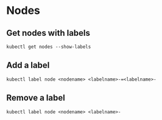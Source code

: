 # Nodes

## Get nodes with labels

```
kubectl get nodes --show-labels
```

## Add a label 

```
kubectl label node <nodename> <labelname>-=<labelname>-
```

## Remove a label

```
kubectl label node <nodename> <labelname>-
```

